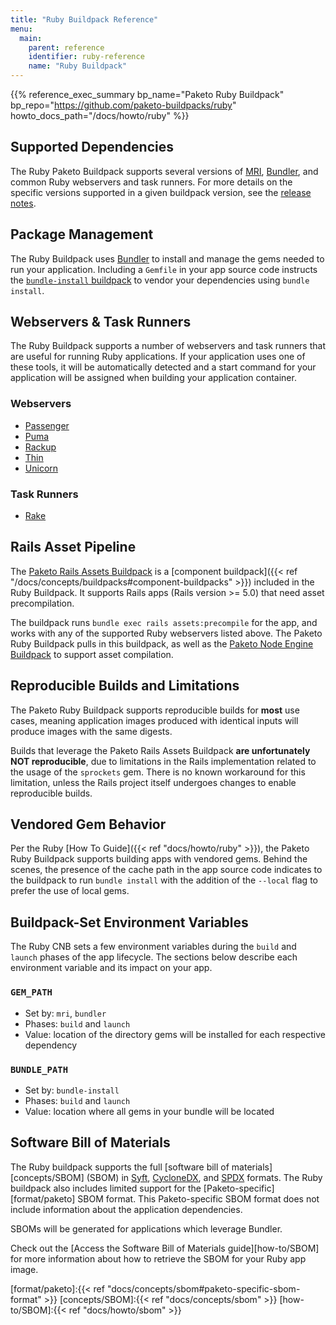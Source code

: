```yaml
---
title: "Ruby Buildpack Reference"
menu:
  main:
    parent: reference
    identifier: ruby-reference
    name: "Ruby Buildpack"
---
```


{{% reference_exec_summary bp_name="Paketo Ruby Buildpack" bp_repo="https://github.com/paketo-buildpacks/ruby" howto_docs_path="/docs/howto/ruby" %}}

## Supported Dependencies

The Ruby Paketo Buildpack supports several versions of
[MRI](https://www.ruby-lang.org), [Bundler](https://bundler.io/), and common
Ruby webservers and task runners.  For more details on the specific versions
supported in a given buildpack version, see the [release
notes](https://github.com/paketo-buildpacks/ruby/releases/latest).

## Package Management

The Ruby Buildpack uses [Bundler](https://bundler.io/) to install and manage
the gems needed to run your application. Including a `Gemfile` in your app
source code instructs the [`bundle-install`
buildpack](https://github.com/paketo-buildpacks/bundle-install) to vendor your
dependencies using `bundle install`.

## Webservers & Task Runners

The Ruby Buildpack supports a number of webservers and task runners that are
useful for running Ruby applications. If your application uses one of these
tools, it will be automatically detected and a start command for your
application will be assigned when building your application container.

### Webservers

* [Passenger](https://github.com/paketo-buildpacks/passenger)
* [Puma](https://github.com/paketo-buildpacks/puma)
* [Rackup](https://github.com/paketo-buildpacks/rackup)
* [Thin](https://github.com/paketo-buildpacks/thin)
* [Unicorn](https://github.com/paketo-buildpacks/unicorn)

### Task Runners

* [Rake](https://github.com/paketo-buildpacks/rake)

## Rails Asset Pipeline
The [Paketo Rails Assets Buildpack](https://github.com/paketo-buildpacks/rails-assets) is a [component buildpack]({{< ref "/docs/concepts/buildpacks#component-buildpacks" >}}) included in the Ruby Buildpack. It supports Rails apps (Rails version >= 5.0) that need asset precompilation.

The buildpack runs `bundle exec rails assets:precompile` for the app, and works
with any of the supported Ruby webservers listed above. The Paketo Ruby
Buildpack pulls in this buildpack, as well as the [Paketo Node Engine
Buildpack](https://github.com/paketo-buildpacks/node-engine) to support asset compilation.

## Reproducible Builds and Limitations
The Paketo Ruby Buildpack supports reproducible builds for **most** use cases,
meaning application images produced with identical inputs will produce images
with the same digests.

Builds that leverage the Paketo Rails Assets Buildpack **are unfortunately NOT
reproducible**, due to limitations in the Rails implementation related to the
usage of the `sprockets` gem. There is no known workaround for this limitation,
unless the Rails project itself undergoes changes to enable reproducible builds.

## Vendored Gem Behavior
Per the Ruby [How To Guide]({{< ref "docs/howto/ruby" >}}), the Paketo Ruby
Buildpack supports building apps with vendored gems. Behind the scenes,
the presence of the cache path in the app source code indicates to the
buildpack to run `bundle install` with the addition of the `--local` flag to
prefer the use of local gems.

## Buildpack-Set Environment Variables

The Ruby CNB sets a few environment variables during the `build` and `launch`
phases of the app lifecycle. The sections below describe each environment
variable and its impact on your app.

### `GEM_PATH`

* Set by: `mri`, `bundler`
* Phases: `build` and `launch`
* Value: location of the directory gems will be installed for each respective dependency

### `BUNDLE_PATH`

* Set by: `bundle-install`
* Phases: `build` and `launch`
* Value: location where all gems in your bundle will be located

##  Software Bill of Materials
The Ruby buildpack supports the full [software bill of
materials][concepts/SBOM] (SBOM) in [Syft][format/syft],
[CycloneDX][format/cyclonedx], and [SPDX][format/spdx] formats. The Ruby
buildpack also includes limited support for the
[Paketo-specific][format/paketo] SBOM format. This Paketo-specific SBOM format
does not include information about the application dependencies.

SBOMs will be generated for applications which leverage Bundler.

Check out the [Access the Software Bill of Materials
guide][how-to/SBOM] for more information about how to retrieve
the SBOM for your Ruby app image.

<!-- References -->
<!-- spellchecker-disable -->
[format/cyclonedx]:https://cyclonedx.org/
[format/spdx]:https://spdx.dev/
[format/syft]:https://github.com/anchore/syft/tree/main/schema/json
[format/paketo]:{{< ref "docs/concepts/sbom#paketo-specific-sbom-format" >}}
[concepts/SBOM]:{{< ref "docs/concepts/sbom" >}}
[how-to/SBOM]:{{< ref "docs/howto/sbom" >}}
<!-- spellchecker-enable -->
